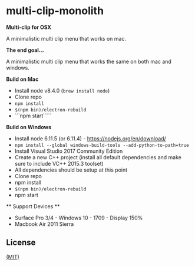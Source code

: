 # multi-clip-monolith

**Multi-clip for OSX**

A minimalistic multi clip menu that works on mac.


**The end goal...**

A minimalistic multi clip menu that works the same on both mac and windows.


**Build on Mac**

  - Install node v8.4.0 (```brew install node```)
  - Clone repo
  - ```npm install```
  - ```$(npm bin)/electron-rebuild```
  - ```npm start`````
 
**Build on Windows**

  - Install node 6.11.5 (or 6.11.4) - https://nodejs.org/en/download/
  - ```npm install --global windows-build-tools --add-python-to-path=true```
  - Install Visual Studio 2017 Community Edition
  - Create a new C++ project (install all default dependencies and make sure to include VC++ 2015.3 toolset)
  - All dependencies should be setup at this point
  - Clone repo
  - npm install
  - ```$(npm bin)/electron-rebuild```
  - npm start

** Support Devices **

- Surface Pro 3/4 - Windows 10 - 1709 - Display 150%
- Macbook Air 2011 Sierra

## License

[(MIT)](LICENSE.md)
